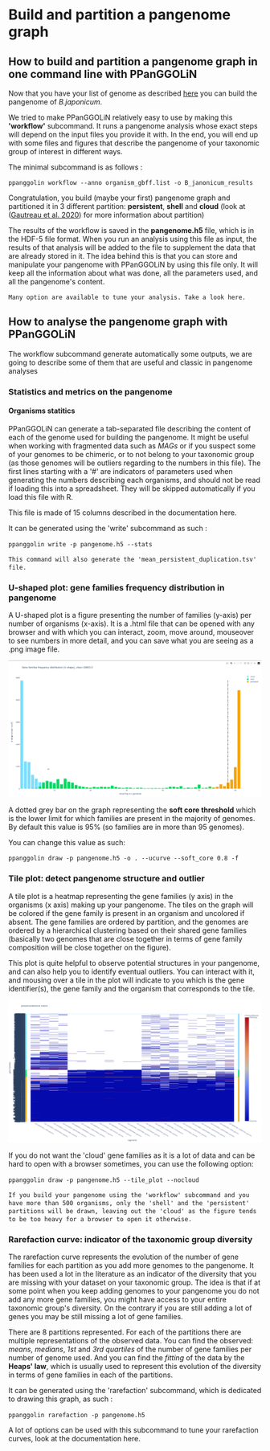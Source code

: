 # Build and partition a pangenome graph

## How to build and partition a pangenome graph in one command line with PPanGGOLiN

Now that you have your list of genome as described [here](./inputData#create-your-list-of-genomes-file) you can build the pangenome of _B.japonicum_. 

We tried to make PPanGGOLiN relatively easy to use by making this **'workflow'** subcommand. 
It runs a pangenome analysis whose exact steps will depend on the input files you provide it with. 
In the end, you will end up with some files and figures that describe the pangenome of your taxonomic group of interest in different ways.

The minimal subcommand is as follows :
 
```
ppanggolin workflow --anno organism_gbff.list -o B_janonicum_results
```

Congratulation, you build (maybe your first) pangenome graph and partitioned it in 3 different partition: **persistent**, **shell** and **cloud** (look at ([Gautreau et al. 2020](https://doi.org/10.1371/journal.pcbi.1007732)) for more information about partition)

The results of the workflow is saved in the  **pangenome.h5** file, which is in the HDF-5 file format.
When you run an analysis using this file as input, the results of that analysis will be added to the file to supplement the data that are already stored in it. 
The idea behind this is that you can store and manipulate your pangenome with PPanGGOLiN by using this file only. It will keep all the information about what was done, all the parameters used, and all the pangenome's content.


```{tip}
Many option are available to tune your analysis. Take a look here.
```

## How to analyse the pangenome graph with PPanGGOLiN

The workflow subcommand generate automatically some outputs, we are going to describe some of them that are useful and classic in pangenome analyses

### Statistics and metrics on the pangenome
#### Organisms statitics


PPanGGOLiN can generate a tab-separated file describing the content of each of the genome used for building the pangenome.
It might be useful when working with fragmented data such as *MAGs* or if you suspect some of your genomes to be chimeric,
or to not belong to your taxonomic group (as those genomes will be outliers regarding to the numbers in this file).
The first lines starting with a '#' are indicators of parameters used when generating the numbers describing each organisms, and should not be read if loading this into a spreadsheet. They will be skipped automatically if you load this file with R.

This file is made of 15 columns described in the documentation here.

It can be generated using the 'write' subcommand as such : 

`ppanggolin write -p pangenome.h5 --stats`

```{note}
This command will also generate the 'mean_persistent_duplication.tsv' file.
```

### U-shaped plot:  gene families frequency distribution in pangenome

A U-shaped plot is a figure presenting the number of families (y-axis) per number of organisms (x-axis). 
It is a .html file that can be opened with any browser and with which you can interact, zoom, move around, 
mouseover to see numbers in more detail, and you can save what you are seeing as a .png image file.

![U-shaped plot _B.japonicum_](../_static/tutorial/U-shape.gif)

A dotted grey bar on the graph representing the **soft core threshold** which is the lower limit for which families are present in the majority of genomes. By default this value is 95% (so families are in more than 95 genomes). 

You can change this value as such:

``` 
ppanggolin draw -p pangenome.h5 -o . --ucurve --soft_core 0.8 -f
```

### Tile plot: detect pangenome structure and outlier
A tile plot is a heatmap representing the gene families (y axis) in the organisms (x axis) making up your pangenome. 
The tiles on the graph will be colored if the gene family is present in an organism and uncolored if absent. 
The gene families are ordered by partition, and the genomes are ordered by a hierarchical clustering based on their shared gene families (basically two genomes that are close together in terms of gene family composition will be close together on the figure).

This plot is quite helpful to observe potential structures in your pangenome, and can also help you to identify eventual outliers.
You can interact with it, and mousing over a tile in the plot will indicate to you which is the gene identifier(s),
the gene family and the organism that corresponds to the tile.

![tile_plot](../_static/tutorial/tile_plot.png)

[//]: # (Explain the bar on the right side)

If you do not want the 'cloud' gene families as it is a lot of data and can be hard to open with a browser sometimes,
you can use the following option:

`ppanggolin draw -p pangenome.h5 --tile_plot --nocloud`

```{note}
If you build your pangenome using the 'workflow' subcommand and you have more than 500 organisms, only the 'shell' and the 'persistent' partitions will be drawn, leaving out the 'cloud' as the figure tends to be too heavy for a browser to open it otherwise.
```

### Rarefaction curve: indicator of the taxonomic group diversity

The rarefaction curve represents the evolution of the number of gene families for each partition as you add more genomes to the pangenome.
It has been used a lot in the literature as an indicator of the diversity that you are missing with your dataset on your taxonomic group.
The idea is that if at some point when you keep adding genomes to your pangenome you do not add any more gene families,
you might have access to your entire taxonomic group's diversity.
On the contrary if you are still adding a lot of genes you may be still missing a lot of gene families.

There are 8 partitions represented. For each of the partitions there are multiple representations of the observed data.
You can find the observed: *means*, *medians*, *1st* and *3rd quartiles* of the number of gene families per number of genome used. 
And you can find the *fitting* of the data by the **Heaps' law**, which is usually used to represent this evolution of the diversity in terms of gene families in each of the partitions.

It can be generated using the 'rarefaction' subcommand, which is dedicated to drawing this graph, as such :

`ppanggolin rarefaction -p pangenome.h5`

A lot of options can be used with this subcommand to tune your rarefaction curves, look at the documentation here.